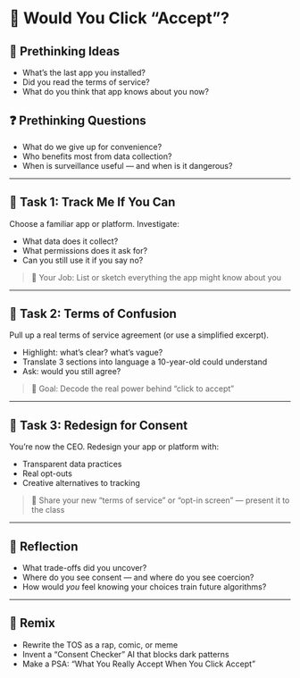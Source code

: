 # 🔐 Would You Click “Accept”?

## 💭 Prethinking Ideas
- What’s the last app you installed?
- Did you read the terms of service?
- What do you think that app knows about you now?

## ❓ Prethinking Questions
- What do we give up for convenience?
- Who benefits most from data collection?
- When is surveillance useful — and when is it dangerous?

---

## 📱 Task 1: Track Me If You Can

Choose a familiar app or platform. Investigate:
- What data does it collect?
- What permissions does it ask for?
- Can you still use it if you say no?

> 🎯 Your Job: List or sketch everything the app might know about you

---

## 📜 Task 2: Terms of Confusion

Pull up a real terms of service agreement (or use a simplified excerpt).

- Highlight: what’s clear? what’s vague?
- Translate 3 sections into language a 10-year-old could understand
- Ask: would you still agree?

> 🎯 Goal: Decode the real power behind “click to accept”

---

## 📡 Task 3: Redesign for Consent

You’re now the CEO. Redesign your app or platform with:
- Transparent data practices
- Real opt-outs
- Creative alternatives to tracking

> 🎯 Share your new “terms of service” or “opt-in screen” — present it to the class

---

## 💬 Reflection

- What trade-offs did you uncover?
- Where do you see consent — and where do you see coercion?
- How would *you* feel knowing your choices train future algorithms?

---

## 🎨 Remix

- Rewrite the TOS as a rap, comic, or meme
- Invent a “Consent Checker” AI that blocks dark patterns
- Make a PSA: “What You Really Accept When You Click Accept”
